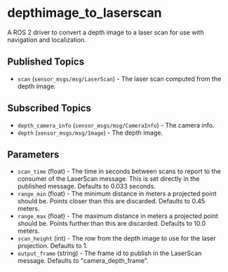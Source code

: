 depthimage_to_laserscan
=======================

A ROS 2 driver to convert a depth image to a laser scan for use with navigation and localization.

Published Topics
----------------
* `scan` (`sensor_msgs/msg/LaserScan`) - The laser scan computed from the depth image.

Subscribed Topics
-----------------
* `depth_camera_info` (`sensor_msgs/msg/CameraInfo`) - The camera info.
* `depth` (`sensor_msgs/msg/Image`) - The depth image.

Parameters
----------
* `scan_time` (float) - The time in seconds between scans to report to the consumer of the LaserScan message.  This is set directly in the published message.  Defaults to 0.033 seconds.
* `range_min` (float) - The minimum distance in meters a projected point should be.  Points closer than this are discarded.  Defaults to 0.45 meters.
* `range_max` (float) - The maximum distance in meters a projected point should be.  Points further than this are discarded.  Defaults to 10.0 meters.
* `scan_height` (int) - The row from the depth image to use for the laser projection.  Defaults to 1.
* `output_frame` (string) - The frame id to publish in the LaserScan message.  Defaults to "camera_depth_frame".

